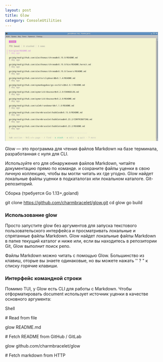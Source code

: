 ```yaml
---
layout: post
title: Glow
category: ConsoleUtilities
---
```


![](/img/glow.jpg)

Glow — это программа для чтения  файлов Markdown на базе терминала, разработанная с нуля для CLI.

Используйте его для обнаружения файлов Markdown, читайте документацию прямо по команде. и сохраните файлы уценки в свою личную коллекцию, чтобы вы могли читать их где угодно. Glow найдет локальные файлы уценки в подкаталогах или локальном каталоге. Git-репозиторий.

Сборка (требуется Go 1.13+,goland)

git clone https://github.com/charmbracelet/glow.git
cd glow
go build

### Использование glow

Просто запустите glow без аргументов для запуска текстового пользовательского интерфейса и просматривать локальные и спрятанные файлы Markdown. Glow найдет локальные файлы  Markdown в папке текущий каталог и ниже или, если вы находитесь в репозитории Git, Glow выполнит поиск репо.

Файлы Markdown можно читать с помощью Glow. Большинство из клавиш, 
оторые вы знаете одинаковые, но вы можете нажать '' ? " к списку горячие клавиши.

### Интерфейс командной строки

Помимо TUI, у Glow есть CLI для работы с Markdown. Чтобы отформатировать document использует источник уценки в качестве основного аргумента:

Shell

\# Read from file

glow README.md

\# Fetch README from GitHub / GitLab

glow github.com/charmbracelet/glow

\# Fetch markdown from HTTP



